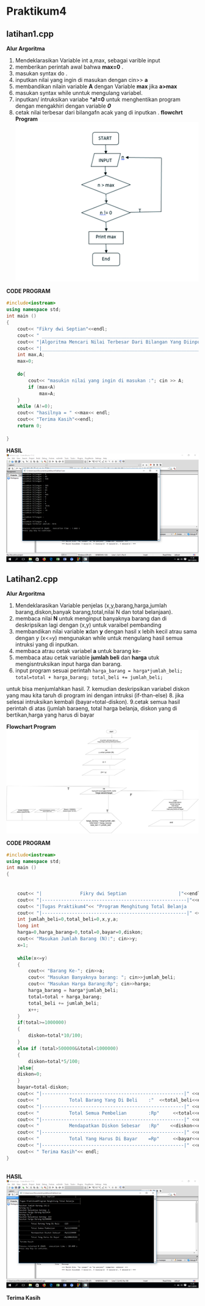 # Praktikum4

## latihan1.cpp 

**Alur Argoritma**
1. Mendeklarasikan Variable int a,max, sebagai varible input
2. memberikan perintah awal bahwa **max=0** .
3. masukan syntax do .
4. inputkan nilai yang ingin di masukan dengan cin>> **a**
5. membandikan nilain variable **A** dengan Variable **max** jika **a>max** 
6. masukan syntax while unntuk mengulang variabel.
7. inputkan/ intruksikan variabe ***a!=0** untuk menghentikan program dengan mengakhiri dengan variable ***0***
8. cetak nilai terbesar dari bilangafn acak yang di inputkan .
**flowchrt Program**
![fl1](https://raw.githubusercontent.com/fikryds/praktikum4/master/flow1.jpg)

**CODE PROGRAM**
```c++
#include<iostream>
using namespace std;
int main ()
{
    cout<< "Fikry dwi Septian"<<endl;
    cout<< " ______________________________________________________________"<<endl;
    cout<< "|Algoritma Mencari Nilai Terbesar Dari Bilangan Yang Diinputkan|"<<endl;
    cout<< "|______________________________________________________________|"<<endl;
    int max,A;
    max=0;

    do{
        cout<< "masukin nilai yang ingin di masukan :"; cin >> A;
        if (max<A)
            max=A;
    }
    while (A!=0);
    cout<< "hasilnya = " <<max<< endl;
    cout<< "Terima Kasih"<<endl;
    return 0;

}

```
**HASIL**
![hasil1](https://raw.githubusercontent.com/fikryds/praktikum4/master/1.png)

## Latihan2.cpp 

**Alur Argoritma**
1. Mendeklarasikan Variable penjelas (x,y,barang,harga,jumlah barang,diskon,banyak barang,total,nilai N dan total belanjaan).
2. membaca nilai **N** untuk menginput banyaknya barang dan di deskripsikan lagi dengan (x,y) untuk varaibel pembanding
3. membandikan nilai variable **x**dan **y** dengan hasil x lebih kecil atrau sama dengan y (x<=y) mengunakan while untuk mengulang hasil semua intruksi yang di inputkan.
4. membaca atrau cetak variabel **a** untuk barang ke-
5. membaca atau cetak variable **jumlah beli** dan **harga** utuk mengisntruksikan input harga dan barang.
6. input program sesuai perintah 
        ```harga_barang = harga*jumlah_beli;
           total=total + harga_barang;
           total_beli += jumlah_beli;``` 

untuk bisa menjumlahkan hasil.
7. kemudian deskripsikan variabel diskon yang mau kita taruh di program ini dengan intruksi (if-than-else)
8. jika selesai intruksikan kembali (bayar=total-diskon).
9.cetak semua hasil perintah di atas (jumlah baraeng, total harga belanja, diskon yang di bertikan,harga yang harus di bayar 

**Flowchart Program**
![fl3](https://raw.githubusercontent.com/fikryds/praktikum4/master/flow2.jpg)

**CODE PROGRAM**
```c++
#include<iostream>
using namespace std;
int main ()
{


    cout<< "|              Fikry dwi Septian                   |"<<endl;
    cout<< "|-----------------------------------------------------|"<<endl;
    cout<< "|Tugas Praktikum4"<< "Program Menghitung Total Belanja     |"<< endl;
    cout<< "|-----------------------------------------------------|" <<endl;
    int jumlah_beli=0,total_beli=0,x,y,a;
    long int
    harga=0,harga_barang=0,total=0,bayar=0,diskon;
    cout<< "Masukan Jumlah Barang (N):"; cin>>y;
    x=1;

    while(x<=y)
    {
        cout<< "Barang Ke-"; cin>>a;
        cout<< "Masukan Banyaknya barang: "; cin>>jumlah_beli;
        cout<< "Masukan Harga Barang:Rp"; cin>>harga;
        harga_barang = harga*jumlah_beli;
        total=total + harga_barang;
        total_beli += jumlah_beli;
        x++;
    }
    if(total>=1000000)
    {
        diskon=total*10/100;
    }
    else if (total>500000&&total<1000000)
    {
        diskon=total*5/100;
    }else{
    diskon=0;
    }
    bayar=total-diskon;
    cout<< "|----------------------------------------------------|" <<endl;
    cout<< "           Total Barang Yang Di Beli    :"  <<total_beli<<endl;
    cout<< "|----------------------------------------------------|" <<endl;
    cout<< "           Total Semua Pembelian        :Rp"     <<total<<endl;
    cout<< "|----------------------------------------------------|" <<endl;
    cout<< "           Mendapatkan Diskon Sebesar   :Rp"    <<diskon<<endl;
    cout<< "|----------------------------------------------------|" <<endl;
    cout<< "           Total Yang Harus Di Bayar    =Rp"     <<bayar<<endl;
    cout<< "|----------------------------------------------------|" <<endl;
    cout<< " Terima Kasih"<< endl;
}



```

**HASIL**
![hasil3](https://raw.githubusercontent.com/fikryds/praktikum4/master/2.png)

**Terima Kasih**
